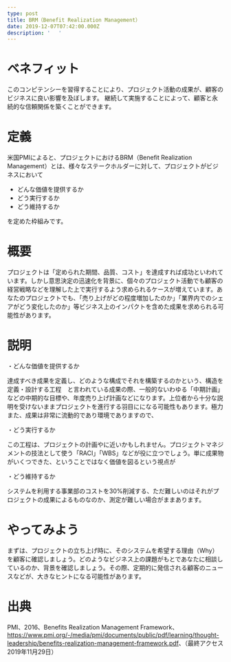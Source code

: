 ```yaml
---
type: post
title: BRM（Benefit Realization Management）
date: 2019-12-07T07:42:00.000Z
description: ' 　'
---
```

# ベネフィット

このコンピテンシーを習得することにより、プロジェクト活動の成果が、顧客のビジネスに良い影響を及ぼします。
継続して実施することによって、顧客と永続的な信頼関係を築くことができます。

# 定義

米国PMIによると、プロジェクトにおけるBRM（Benefit Realization Management）とは、様々なステークホルダーに対して、プロジェクトがビジネスにおいて

* どんな価値を提供するか
* どう実行するか
* どう維持するか

を定めた枠組みです。

# 概要　

プロジェクトは「定められた期間、品質、コスト」を達成すれば成功といわれています。しかし意思決定の迅速化を背景に、個々のプロジェクト活動でも顧客の経営戦略などを理解した上で実行するよう求められるケースが増えています。あなたのプロジェクトでも、「売り上げがどの程度増加したのか」「業界内でのシェアがどう変化したのか」等ビジネス上のインパクトを含めた成果を求められる可能性があります。

# 説明

・どんな価値を提供するか

達成すべき成果を定義し、どのような構成でそれを構築するのかという、構造を定義・設計する工程　と言われている成果の際、一般的ないわゆる「中期計画」などの中期的な目標や、年度売り上げ計画などになります。上位者から十分な説明を受けないままプロジェクトを進行する羽目にになる可能性もあります。極力また、成果は非常に流動的であり環境でありますので、

・どう実行するか

この工程は、プロジェクトの計画やに近いかもしれません。プロジェクトマネジメントの技法として使う「RACI」「WBS」などが役に立つでしょう。単に成果物がいくつできた、ということではなく価値を図るという視点が

・どう維持するか

システムを利用する事業部のコストを30%削減する、ただ難しいのはそれがプロジェクトの成果によるものなのか、測定が難しい場合がままあります。



# やってみよう

まずは、プロジェクトの立ち上げ時に、そのシステムを希望する理由（Why）を顧客に確認しましょう。どのようなビジネス上の課題がもとであなたに相談しているのか、背景を確認しましょう。その際、定期的に発信される顧客のニュースなどが、大きなヒントになる可能性があります。

# 出典

PMI、2016、Benefits Realization Management Framework、<https://www.pmi.org/-/media/pmi/documents/public/pdf/learning/thought-leadership/benefits-realization-management-framework.pdf>、（最終アクセス2019年11月29日）

